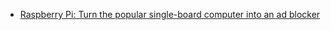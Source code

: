 * [Raspberry Pi: Turn the popular single-board computer into an ad blocker](https://www.notebookcheck.net/Raspberry-Pi-Turn-the-popular-single-board-computer-into-an-ad-blocker.460236.0.html)
